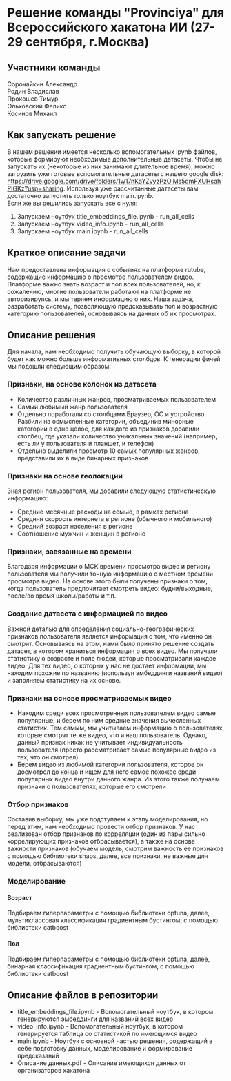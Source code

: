 # Решение команды "Provinciya" для Всероссийского хакатона ИИ (27-29 сентября, г.Москва)
## Участники команды
Сорочайкин Александр   
Родин Владислав  
Прокошев Тимур  
Ольховский Феликс  
Косинов Михаил
## Как запускать решение
В нашем решении имеется несколько вспомогательных ipynb файлов, которые формируют необходимые дополнительные датасеты. Чтобы не запускать их (некоторые из них занимают длительное время), можно загрузить уже готовые вспомогательные датасеты с нашего google disk: https://drive.google.com/drive/folders/1w17nKaYZvyzPzOlMs5dmFXUHsahPIGKz?usp=sharing. Используя уже рассчитанные датасеты вам достаточно запустить только ноутбук main.ipynb.  
Если же вы решились запускать все с нуля:
1. Запускаем ноутбук title_embeddings_file.ipynb - run_all_cells
2. Запускаем ноутбук video_info.ipynb - run_all_cells
3. Запускаем ноутбук main.ipynb - run_all_cells
## Краткое описание задачи
Нам предоставлена информация о событиях на платформе rutube, содержащие информацию о просмотре пользователем видео. 
Платформе важно знать возраст и пол всех пользователей, но, к сожалению, многие пользователи работают на платформе
не авторизируясь, и мы теряем информацию о них. Наша задача, разработать систему, позволяющую предсказывать пол и 
возрастную категорию пользователей, основываясь на данных об их просмотрах.
## Описание решения
Для начала, нам необходимо получить обучающую выборку, в которой будет как можно больше информативных столбцов. К генерации фичей мы подошли следующим образом:
### Признаки, на основе колонок из датасета
- Количество различных жанров, просматриваемых пользователем
- Самый любимый жанр пользователя
- Отдельно поработали со столбцами Браузер, ОС и устройство. Разбили на осмысленные категории, объединив минорные категории в одно целое, для каждого из признаков добавили столбец, где указали количество уникальных значений (например, есть ли у пользователя и планшет, и телефон)
- Отдельно выделили просмотр 10 самых популярных жанров, представили их в виде бинарных признаков
### Признаки на основе геолокации
Зная регион пользователя, мы добавили следующую статистическую информацию:
- Средние месячные расходы на семью, в рамках региона 
- Средняя скорость интернета в регионе (обычного и мобильного)
- Средний возраст населения в регионе
- Соотношение мужчин и женщин в регионе
### Признаки, завязанные на времени
Благодаря информации о МСК времени просмотра видео и региону пользователя мы получили точную информацию о местном времени просмотра видео.
На основе этого были получены признаки о том, когда пользователь предпочитает смотреть видео: будни/выходные, после/во время школы/работы и т.п.
### Создание датасета с информацией по видео
Важной деталью для определения социально-географических признаков пользователя является информация о том, что именно он смотрит.
Основываясь на этом, нами было принято решение создать датасет, в котором храниться информация о всех видео. Мы получали статистику
о возрасте и поле людей, которые просматривали каждое видео. Для тех видео, о которых у нас не достает информации, мы находим похожие по названию
(используя эмбеддинги названий видео) и заполняем статистику на их основе.
### Признаки на основе просматриваемых видео
- Находим среди всех просмотренных пользователем видео самые популярные, и берем по ним средние значения вычесленных статистик. Тем самым, мы учитываем информацию о пользователях, которые смотрят те же видео, что и наш пользователь. Однако, данный признак никак не учитывает индивидуальность пользователя (просто рассматривает самые популярные видео из тех, что он смотрел)
- Берем видео из любимой категории пользователя, которое он досмотрел до конца и ищем для него самое похожее среди популярных видео внутри данного жанра. Из этого также получаем признаки о пользователях, которые его смотрели
### Отбор признаков
Составив выборку, мы уже подступаем к этапу моделирования, но перед этим, нам необходимо провести отбор признаков. У нас реализован отбор признаков по корреляции (один из пары сильно коррелирующих признаков отбрасывается), а также на основе важности признаков (обучаем модель, смотрим важность ее признаков с помощью библиотеки shaps, далее, все признаки, не важные для модели, отбрасываются)
### Моделирование
#### Возраст
Подбираем гиперпараметры с помощью библиотеки optuna, далее, мультиклассовая классификация градиентным бустингом, с помощью библиотеки сatboost
#### Пол
Подбираем гиперпараметры с помощью библиотеки optuna, далее, бинарная классификация градиентным бустингом, с помощью библиотеки catboost
## Описание файлов в репозитории
- title_embeddings_file.ipynb - Вспомогательный ноутбук, в котором генерируются эмбеддинги для названий всех видео
- video_info.ipynb - Вспомогательный ноутбук, в котором генерируется таблица со статистикой по имеющимся видео
- main.ipynb - Ноутбук с основной частью решения, содержащий в себе подготовку данных, моделирование и формирование предсказаний
- Описание данных.pdf - Описание имеющихся данных от организаторов хакатона
